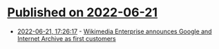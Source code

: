 # [Published on 2022-06-21](index.md)

* [2022-06-21, 17:26:17](https://news.ycombinator.com/item?id=31826651) - [Wikimedia Enterprise announces Google and Internet Archive as first customers](https://wikimediafoundation.org/news/2022/06/21/wikimedia-enterprise-announces-google-and-internet-archive-first-customers/)

